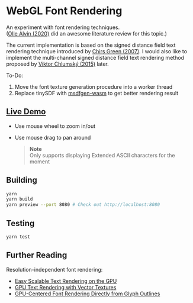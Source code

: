 # WebGL Font Rendering

An experiment with font rendering techniques.<br>
([Olle Alvin (2020)](https://lup.lub.lu.se/luur/download?func=downloadFile&recordOId=9024910&fileOId=9024911) did an awesome literature review for this topic.)

The current implementation is based on the signed distance field text rendering technique introduced by [Chirs Green (2007)](https://steamcdn-a.akamaihd.net/apps/valve/2007/SIGGRAPH2007_AlphaTestedMagnification.pdf). I would also like to implement the multi-channel signed distance field text rendering method proposed by [Viktor Chlumský (2015)](https://github.com/Chlumsky/msdfgen/files/3050967/thesis.pdf) later.

To-Do:

1. Move the font texture generation procedure into a worker thread
2. Replace tinySDF with [msdfgen-wasm](https://github.com/painfulexistence/msdfgen-wasm) to get better rendering result

## [Live Demo](https://webgl-font-rendering.onrender.com)

- Use mouse wheel to zoom in/out
- Use mouse drag to pan around

  > **Note**<br>
  > Only supports displaying Extended ASCII characters for the moment

## Building

```bash
yarn
yarn build
yarn preview --port 8080 # Check out http://localhost:8080
```

## Testing

```bash
yarn test
```

## Further Reading

Resolution-independent font rendering:

- [Easy Scalable Text Rendering on the GPU](https://medium.com/@evanwallace/easy-scalable-text-rendering-on-the-gpu-c3f4d782c5ac)
- [GPU Text Rendering with Vector Textures](https://wdobbie.com/post/gpu-text-rendering-with-vector-textures/)
- [GPU-Centered Font Rendering Directly from Glyph Outlines](https://jcgt.org/published/0006/02/02/)
